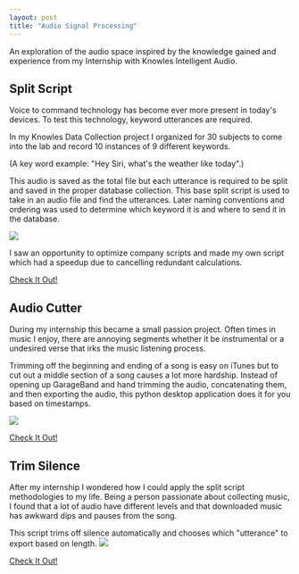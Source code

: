 ```yaml
---
layout: post
title: "Audio Signal Processing"
---
```


An exploration of the audio space inspired by the knowledge gained and experience from my Internship with Knowles Intelligent Audio.


## Split Script

Voice to command technology has become ever more present in today's devices. To test this technology, keyword utterances are required. 

In my Knowles Data Collection project I organized for 30 subjects to come into the lab and record 10 instances of 9 different keywords.

(A key word example: "Hey Siri, what's the weather like today".)

This audio is saved as the total file but each utterance is required to be split and saved in the proper database collection. This base split script is used to take in an audio file and find the utterances. Later naming conventions and ordering was used to determine which keyword it is and where to send it in the database.

<img src="{{ site.url }}/assets/Files/AudioSignal/SplitScript.jpg"/>

I saw an opportunity to optimize company scripts and made my own script which had a speedup due to cancelling redundant calculations.

[Check It Out!](https://github.com/athom031/SplitScript)

## Audio Cutter

During my internship this became a small passion project. 
Often times in music I enjoy, there are annoying segments whether it be instrumental or a undesired verse that irks the music listening process.

Trimming off the beginning and ending of a song is easy on iTunes but to cut out a middle section of a song causes a lot more hardship. Instead of opening up GarageBand and hand trimming the audio, concatenating them, and then exporting the audio, this python desktop application does it for you based on timestamps.

<img src="{{ site.url }}/assets/Files/AudioSignal/AudioCutter.png"/>

[Check It Out!](https://github.com/athom031/AudioCutter)

## Trim Silence

After my internship I wondered how I could apply the split script methodologies to my life.
Being a person passionate about collecting music, I found that a lot of audio have different levels and that downloaded music has awkward dips and pauses from the song.

This script trims off silence automatically and chooses which "utterance" to export based on length.
<img src="{{ site.url }}/assets/Files/AudioSignal/TrimSilence.png"/>

[Check It Out!](https://github.com/athom031/TrimSilence)



